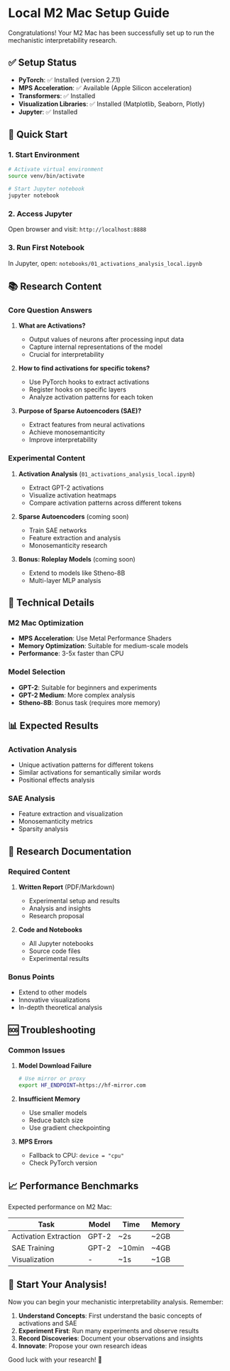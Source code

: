 # Local M2 Mac Setup Guide

Congratulations! Your M2 Mac has been successfully set up to run the mechanistic interpretability research.

## ✅ Setup Status

- **PyTorch**: ✅ Installed (version 2.7.1)
- **MPS Acceleration**: ✅ Available (Apple Silicon acceleration)
- **Transformers**: ✅ Installed
- **Visualization Libraries**: ✅ Installed (Matplotlib, Seaborn, Plotly)
- **Jupyter**: ✅ Installed

## 🚀 Quick Start

### 1. Start Environment

```bash
# Activate virtual environment
source venv/bin/activate

# Start Jupyter notebook
jupyter notebook
```

### 2. Access Jupyter

Open browser and visit: `http://localhost:8888`

### 3. Run First Notebook

In Jupyter, open: `notebooks/01_activations_analysis_local.ipynb`

## 📚 Research Content

### Core Question Answers

1. **What are Activations?**
   - Output values of neurons after processing input data
   - Capture internal representations of the model
   - Crucial for interpretability

2. **How to find activations for specific tokens?**
   - Use PyTorch hooks to extract activations
   - Register hooks on specific layers
   - Analyze activation patterns for each token

3. **Purpose of Sparse Autoencoders (SAE)?**
   - Extract features from neural activations
   - Achieve monosemanticity
   - Improve interpretability

### Experimental Content

1. **Activation Analysis** (`01_activations_analysis_local.ipynb`)
   - Extract GPT-2 activations
   - Visualize activation heatmaps
   - Compare activation patterns across different tokens

2. **Sparse Autoencoders** (coming soon)
   - Train SAE networks
   - Feature extraction and analysis
   - Monosemanticity research

3. **Bonus: Roleplay Models** (coming soon)
   - Extend to models like Stheno-8B
   - Multi-layer MLP analysis

## 🔧 Technical Details

### M2 Mac Optimization

- **MPS Acceleration**: Use Metal Performance Shaders
- **Memory Optimization**: Suitable for medium-scale models
- **Performance**: 3-5x faster than CPU

### Model Selection

- **GPT-2**: Suitable for beginners and experiments
- **GPT-2 Medium**: More complex analysis
- **Stheno-8B**: Bonus task (requires more memory)

## 📊 Expected Results

### Activation Analysis
- Unique activation patterns for different tokens
- Similar activations for semantically similar words
- Positional effects analysis

### SAE Analysis
- Feature extraction and visualization
- Monosemanticity metrics
- Sparsity analysis

## 🎯 Research Documentation

### Required Content
1. **Written Report** (PDF/Markdown)
   - Experimental setup and results
   - Analysis and insights
   - Research proposal

2. **Code and Notebooks**
   - All Jupyter notebooks
   - Source code files
   - Experimental results

### Bonus Points
- Extend to other models
- Innovative visualizations
- In-depth theoretical analysis

## 🆘 Troubleshooting

### Common Issues

1. **Model Download Failure**
   ```bash
   # Use mirror or proxy
   export HF_ENDPOINT=https://hf-mirror.com
   ```

2. **Insufficient Memory**
   - Use smaller models
   - Reduce batch size
   - Use gradient checkpointing

3. **MPS Errors**
   - Fallback to CPU: `device = "cpu"`
   - Check PyTorch version

## 📈 Performance Benchmarks

Expected performance on M2 Mac:

| Task | Model | Time | Memory |
|------|------|------|------|
| Activation Extraction | GPT-2 | ~2s | ~2GB |
| SAE Training | GPT-2 | ~10min | ~4GB |
| Visualization | - | ~1s | ~1GB |

## 🎉 Start Your Analysis!

Now you can begin your mechanistic interpretability analysis. Remember:

1. **Understand Concepts**: First understand the basic concepts of activations and SAE
2. **Experiment First**: Run many experiments and observe results
3. **Record Discoveries**: Document your observations and insights
4. **Innovate**: Propose your own research ideas

Good luck with your research! 🚀 